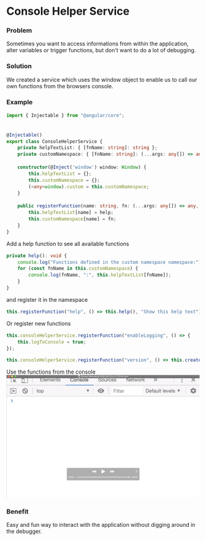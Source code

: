 # Console Helper Service

### Problem
Sometimes you want to access informations from within the application, alter variables or trigger functions, but don't want to do a lot of debugging.

### Solution
We created a service which uses the window object to enable us to call our own functions from the browsers console.

### Example
```typescript
import { Injectable } from "@angular/core";


@Injectable()
export class ConsoleHelperService {
    private helpTextList: { [fnName: string]: string };
    private customNamespace: { [fnName: string]: (...args: any[]) => any };

    constructor(@Inject('window') window: Window) {
        this.helpTextList = {};
        this.customNamespace = {};
        (<any>window).custom = this.customNamespace;
    }

    public registerFunction(name: string, fn: (...args: any[]) => any, help?: string): void {
        this.helpTextList[name] = help;
        this.customNamespace[name] = fn;
    }
}
```
Add a help function to see all available functions
```typescript
private help(): void {
    console.log("Functions defined in the custom namespace namespace:");
    for (const fnName in this.customNamespace) {
        console.log(fnName, ":", this.helpTextList[fnName]);
    }
}
```
and register it in the namespace
```typescript
this.registerFunction("help", () => this.help(), "Show this help text");
```
Or register new functions
```typescript
this.consoleHelperService.registerFunction("enableLogging", () => {
    this.logToConsole = true;
});
```
```typescript
this.consoleHelperService.registerFunction("version", () => this.createVersionInfo(), "Show version info");
```
Use the functions from the console
![Console Helper in use](./consolehelper_short.gif)

### Benefit
Easy and fun way to interact with the application without digging around in the debugger.
